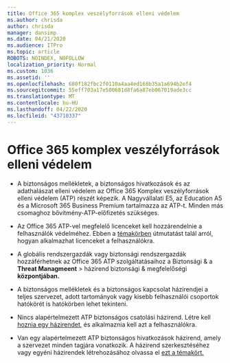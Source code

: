 ```yaml
---
title: Office 365 komplex veszélyforrások elleni védelem
ms.author: chrisda
author: chrisda
manager: dansimp
ms.date: 04/21/2020
ms.audience: ITPro
ms.topic: article
ROBOTS: NOINDEX, NOFOLLOW
localization_priority: Normal
ms.custom: 1036
ms.assetid: ''
ms.openlocfilehash: 680f182fbc2f0110a4aa4ed168b35a1a694b2ef4
ms.sourcegitcommit: 55eff703a17e500681d8fa6a87eb067019ade3cc
ms.translationtype: MT
ms.contentlocale: hu-HU
ms.lasthandoff: 04/22/2020
ms.locfileid: "43710337"
---
```

# <a name="office-365-advanced-threat-protection"></a>Office 365 komplex veszélyforrások elleni védelem

- A biztonságos mellékletek, a biztonságos hivatkozások és az adathalászat elleni védelem az Office 365 Komplex veszélyforrások elleni védelem (ATP) részét képezik. A Nagyvállalati E5, az Education A5 és a Microsoft 365 Business Premium tartalmazza az ATP-t. Minden más csomaghoz bővítmény-ATP-előfizetés szükséges.

- Az Office 365 ATP-vel megfelelő licenceket kell hozzárendelnie a felhasználók védelméhez. Ebben a [témakörben](https://docs.microsoft.com/office365/admin/subscriptions-and-billing/assign-licenses-to-users) útmutatást talál arról, hogyan alkalmazhat licenceket a felhasználókra.

- A globális rendszergazdák vagy biztonsági rendszergazdák hozzáférhetnek az Office 365 ATP szolgáltatásaihoz a Biztonsági & a **Threat Managmeent** \> házirend biztonsági & megfelelőségi **központjában.**

- A biztonságos mellékletek és a biztonságos kapcsolat házirendjei a teljes szervezet, adott tartományok vagy kisebb felhasználói csoportok hatókörét is hatókörben lehet tekinteni.

- Nincs alapértelmezett ATP biztonságos csatolási házirend. Létre kell [hoznia egy házirendet,](https://docs.microsoft.com/office365/securitycompliance/set-up-atp-safe-attachments-policies) és alkalmaznia kell azt a felhasználókra.

- Van egy alapértelmezett ATP biztonságos hivatkozások házirend, amely a szervezet minden tagjára vonatkozik. A házirend szerkesztéséhez vagy egyéni házirendek létrehozásához olvassa el [ezt a témakört.](https://docs.microsoft.com/office365/securitycompliance/set-up-atp-safe-links-policies)
